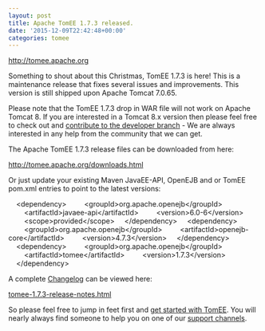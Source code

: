 ```yaml
---
layout: post
title: Apache TomEE 1.7.3 released.
date: '2015-12-09T22:42:48+00:00'
categories: tomee
---
```

<p><a href="http://tomee.apache.org">http://tomee.apache.org</a></p>

<p>Something to shout about this Christmas, TomEE 1.7.3 is here! This is a maintenance release that fixes several issues and improvements. This version is still shipped upon Apache Tomcat 7.0.65.</p>

<p>Please note that the TomEE 1.7.3 drop in WAR file will not work on Apache Tomcat 8. If you are interested in a Tomcat 8.x version then please feel free to check out and <a href="http://tomee.apache.org/contribute.html">contribute to the developer branch</a> - We are always interested in any help from the community that we can get.</p>

<p>The Apache TomEE 1.7.3 release files can be downloaded from here:</p>

<p><a href="http://tomee.apache.org/downloads.html">http://tomee.apache.org/downloads.html</a></p>

<p>Or just update your existing Maven JavaEE-API, OpenEJB and or TomEE pom.xml entries to point to the latest versions:</p>

<p>
&nbsp;&nbsp;&nbsp;&nbsp;&lt;dependency&gt;
&nbsp;&nbsp;&nbsp;&nbsp;&nbsp;&nbsp;&nbsp;&nbsp;&lt;groupId&gt;org.apache.openejb&lt;/groupId&gt;
&nbsp;&nbsp;&nbsp;&nbsp;&nbsp;&nbsp;&nbsp;&nbsp;&lt;artifactId&gt;javaee-api&lt;/artifactId&gt;
&nbsp;&nbsp;&nbsp;&nbsp;&nbsp;&nbsp;&nbsp;&nbsp;&lt;version&gt;6.0-6&lt;/version&gt;
&nbsp;&nbsp;&nbsp;&nbsp;&nbsp;&nbsp;&nbsp;&nbsp;&lt;scope&gt;provided&lt;/scope&gt;
&nbsp;&nbsp;&nbsp;&nbsp;&lt;/dependency&gt;
&nbsp;&nbsp;&nbsp;&nbsp;&lt;dependency&gt;
&nbsp;&nbsp;&nbsp;&nbsp;&nbsp;&nbsp;&nbsp;&nbsp;&lt;groupId&gt;org.apache.openejb&lt;/groupId&gt;
&nbsp;&nbsp;&nbsp;&nbsp;&nbsp;&nbsp;&nbsp;&nbsp;&lt;artifactId&gt;openejb-core&lt;/artifactId&gt;
&nbsp;&nbsp;&nbsp;&nbsp;&nbsp;&nbsp;&nbsp;&nbsp;&lt;version&gt;4.7.3&lt;/version&gt;
&nbsp;&nbsp;&nbsp;&nbsp;&lt;/dependency&gt;
&nbsp;&nbsp;&nbsp;&nbsp;&lt;dependency&gt;
&nbsp;&nbsp;&nbsp;&nbsp;&nbsp;&nbsp;&nbsp;&nbsp;&lt;groupId&gt;org.apache.openejb&lt;/groupId&gt;
&nbsp;&nbsp;&nbsp;&nbsp;&nbsp;&nbsp;&nbsp;&nbsp;&lt;artifactId&gt;tomee&lt;/artifactId&gt;
&nbsp;&nbsp;&nbsp;&nbsp;&nbsp;&nbsp;&nbsp;&nbsp;&lt;version&gt;1.7.3&lt;/version&gt;
&nbsp;&nbsp;&nbsp;&nbsp;&lt;/dependency&gt;
</p>

<p>A complete <a href="http://tomee.apache.org/tomee-1.7.3-release-notes.html">Changelog</a> can be viewed here:</p>

<p><a href="http://tomee.apache.org/tomee-1.7.3-release-notes.html">tomee-1.7.3-release-notes.html</a></p>

<p>So please feel free to jump in feet first and <a href="http://tomee.apache.org/documentation.html">get started with TomEE</a>. You will nearly always find someone to help you on one of our <a href="http://tomee.apache.org/support.html">support channels</a>.</p>
